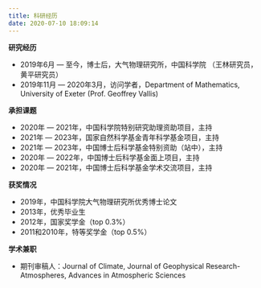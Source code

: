 ```yaml
---
title: 科研经历
date: 2020-07-10 18:09:14
---
```


**研究经历**
- 2019年6月 — 至今，博士后，大气物理研究所，中国科学院 （王林研究员，黄平研究员）
- 2019年11月 — 2020年3月，访问学者，Department of Mathematics, University of Exeter (Prof. Geoffrey Vallis)

**承担课题**
- 2020年 — 2021年，中国科学院特别研究助理资助项目，主持
- 2021年 — 2023年，国家自然科学基金青年科学基金项目，主持
- 2021年 — 2023年，中国博士后科学基金特别资助（站中），主持
- 2020年 — 2022年，中国博士后科学基金面上项目，主持
- 2020年 — 2021年，中国博士后科学基金学术交流项目，主持

**获奖情况**
- 2019年，中国科学院大气物理研究所优秀博士论文
- 2013年，优秀毕业生
- 2012年，国家奖学金（top 0.3%）
- 2011和2010年，特等奖学金（top 0.5%）

**学术兼职**
- 期刊审稿人：Journal of Climate, Journal of Geophysical Research-Atmospheres, Advances in Atmospheric Sciences
